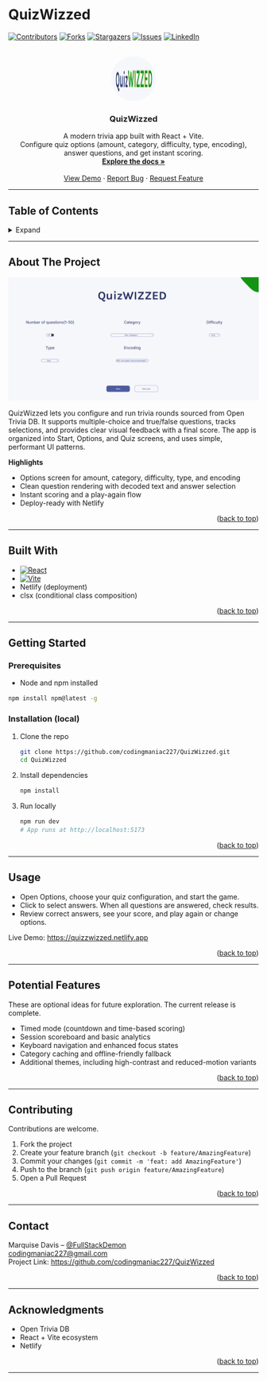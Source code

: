 # QuizWizzed

<!-- PROJECT SHIELDS -->
[![Contributors][contributors-shield]][contributors-url]
[![Forks][forks-shield]][forks-url]
[![Stargazers][stars-shield]][stars-url]
[![Issues][issues-shield]][issues-url]
[![LinkedIn][linkedin-shield]][linkedin-url]

<!-- PROJECT LOGO -->
<br />
<div align="center">
  <a href="https://github.com/codingmaniac227/QuizWizzed" target="_blank" rel="noopener">
    <img src="./public/logo.png" alt="Logo" width="90" height="90" style="border-radius:50%">
  </a>

  <h3 align="center">QuizWizzed</h3>

  <p align="center">
    A modern trivia app built with React + Vite.<br />
    Configure quiz options (amount, category, difficulty, type, encoding), answer questions, and get instant scoring.
    <br />
    <a href="https://github.com/codingmaniac227/QuizWizzed" target="_blank" rel="noopener"><strong>Explore the docs »</strong></a>
    <br />
    <br />
    <a href="https://quizzwizzed.netlify.app" target="_blank" rel="noopener">View Demo</a>
    ·
    <a href="https://github.com/codingmaniac227/QuizWizzed/issues" target="_blank" rel="noopener">Report Bug</a>
    ·
    <a href="https://github.com/codingmaniac227/QuizWizzed/issues" target="_blank" rel="noopener">Request Feature</a>
  </p>
</div>

---

## Table of Contents
<details>
  <summary>Expand</summary>
  <ol>
    <li><a href="#about-the-project">About The Project</a></li>
    <li><a href="#built-with">Built With</a></li>
    <li><a href="#getting-started">Getting Started</a></li>
    <li><a href="#usage">Usage</a></li>
    <li><a href="#potential-features">Potential Features</a></li>
    <li><a href="#contributing">Contributing</a></li>
    <li><a href="#contact">Contact</a></li>
    <li><a href="#acknowledgments">Acknowledgments</a></li>
  </ol>
</details>

---

## About The Project

<p align="center">
  <img src="./public/screenshot.png" alt="QuizWizzed Screenshot" width="520">
</p>

QuizWizzed lets you configure and run trivia rounds sourced from Open Trivia DB. It supports multiple-choice and true/false questions, tracks selections, and provides clear visual feedback with a final score. The app is organized into Start, Options, and Quiz screens, and uses simple, performant UI patterns.

**Highlights**
- Options screen for amount, category, difficulty, type, and encoding
- Clean question rendering with decoded text and answer selection
- Instant scoring and a play-again flow
- Deploy-ready with Netlify

<p align="right">(<a href="#quizwizzed">back to top</a>)</p>

---

## Built With

* [![React][React.js]][React-url]
* [![Vite][Vite.js]][Vite-url]
* Netlify (deployment)
* clsx (conditional class composition)

<p align="right">(<a href="#quizwizzed">back to top</a>)</p>

---

## Getting Started

### Prerequisites
- Node and npm installed

```sh
npm install npm@latest -g
```

### Installation (local)

1. Clone the repo
   ```sh
   git clone https://github.com/codingmaniac227/QuizWizzed.git
   cd QuizWizzed
   ```

2. Install dependencies
   ```sh
   npm install
   ```

3. Run locally
   ```sh
   npm run dev
   # App runs at http://localhost:5173
   ```

<p align="right">(<a href="#quizwizzed">back to top</a>)</p>

---

## Usage

- Open Options, choose your quiz configuration, and start the game.
- Click to select answers. When all questions are answered, check results.
- Review correct answers, see your score, and play again or change options.

Live Demo: <a href="https://quizwizzed.netlify.app/" target="_blank" rel="noopener">https://quizzwizzed.netlify.app</a>

<p align="right">(<a href="#quizwizzed">back to top</a>)</p>

---

## Potential Features

These are optional ideas for future exploration. The current release is complete.

- Timed mode (countdown and time-based scoring)
- Session scoreboard and basic analytics
- Keyboard navigation and enhanced focus states
- Category caching and offline-friendly fallback
- Additional themes, including high-contrast and reduced-motion variants

<p align="right">(<a href="#quizwizzed">back to top</a>)</p>

---

## Contributing

Contributions are welcome.

1. Fork the project  
2. Create your feature branch (`git checkout -b feature/AmazingFeature`)  
3. Commit your changes (`git commit -m 'feat: add AmazingFeature'`)  
4. Push to the branch (`git push origin feature/AmazingFeature`)  
5. Open a Pull Request  

<p align="right">(<a href="#quizwizzed">back to top</a>)</p>

---

## Contact

Marquise Davis – <a href="https://instagram.com/FullStackDemon" target="_blank" rel="noopener">@FullStackDemon</a>  
codingmaniac227@gmail.com  
Project Link: <a href="https://github.com/codingmaniac227/QuizWizzed" target="_blank" rel="noopener">https://github.com/codingmaniac227/QuizWizzed</a>

<p align="right">(<a href="#quizwizzed">back to top</a>)</p>

---

## Acknowledgments

- Open Trivia DB
- React + Vite ecosystem
- Netlify

<p align="right">(<a href="#quizwizzed">back to top</a>)</p>

---

<!-- MARKDOWN LINKS & IMAGES -->
[contributors-shield]: https://img.shields.io/github/contributors/codingmaniac227/QuizWizzed?style=for-the-badge
[contributors-url]: https://github.com/codingmaniac227/QuizWizzed/graphs/contributors
[forks-shield]: https://img.shields.io/github/forks/codingmaniac227/QuizWizzed?style=for-the-badge
[forks-url]: https://github.com/codingmaniac227/QuizWizzed/network/members
[stars-shield]: https://img.shields.io/github/stars/codingmaniac227/QuizWizzed?style=for-the-badge
[stars-url]: https://github.com/codingmaniac227/QuizWizzed/stargazers
[issues-shield]: https://img.shields.io/github/issues/codingmaniac227/QuizWizzed?style=for-the-badge
[issues-url]: https://github.com/codingmaniac227/QuizWizzed/issues
[linkedin-shield]: https://img.shields.io/badge/-LinkedIn-black.svg?style=for-the-badge&logo=linkedin&colorB=555
[linkedin-url]: https://www.linkedin.com/in/marquise-davis/
[React.js]: https://img.shields.io/badge/React-20232A?style=for-the-badge&logo=react&logoColor=61DAFB
[React-url]: https://react.dev/
[Vite.js]: https://img.shields.io/badge/Vite-646CFF?style=for-the-badge&logo=vite&logoColor=FFD62E
[Vite-url]: https://vitejs.dev/

